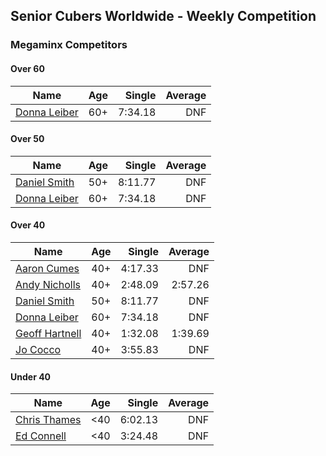 ## Senior Cubers Worldwide - Weekly Competition
### Megaminx Competitors

#### Over 60

| Name | Age | Single | Average |
| -- | :--: | --: | --: |
| [Donna Leiber](../persons/donna_leiber.md) | 60+ | 7:34.18 | DNF |

#### Over 50

| Name | Age | Single | Average |
| -- | :--: | --: | --: |
| [Daniel Smith](../persons/daniel_smith.md) | 50+ | 8:11.77 | DNF |
| [Donna Leiber](../persons/donna_leiber.md) | 60+ | 7:34.18 | DNF |

#### Over 40

| Name | Age | Single | Average |
| -- | :--: | --: | --: |
| [Aaron Cumes](../persons/aaron_cumes.md) | 40+ | 4:17.33 | DNF |
| [Andy Nicholls](../persons/andy_nicholls.md) | 40+ | 2:48.09 | 2:57.26 |
| [Daniel Smith](../persons/daniel_smith.md) | 50+ | 8:11.77 | DNF |
| [Donna Leiber](../persons/donna_leiber.md) | 60+ | 7:34.18 | DNF |
| [Geoff Hartnell](../persons/geoff_hartnell.md) | 40+ | 1:32.08 | 1:39.69 |
| [Jo Cocco](../persons/jo_cocco.md) | 40+ | 3:55.83 | DNF |

#### Under 40

| Name | Age | Single | Average |
| -- | :--: | --: | --: |
| [Chris Thames](../persons/chris_thames.md) | <40 | 6:02.13 | DNF |
| [Ed Connell](../persons/ed_connell.md) | <40 | 3:24.48 | DNF |


<!-- Global site tag (gtag.js) - Google Analytics -->
<script async src="https://www.googletagmanager.com/gtag/js?id=UA-86348435-3"></script>
<script>window.dataLayer = window.dataLayer || []; function gtag() {dataLayer.push(arguments);} gtag('js', new Date()); gtag('config', 'UA-86348435-3');</script>
